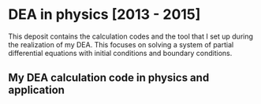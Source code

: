# DEA in physics [2013 - 2015]
This deposit contains the calculation codes and the tool that I set up during the realization of my DEA.
This focuses on solving a system of partial differential equations with initial conditions and boundary conditions.
## My DEA calculation code in physics and application
